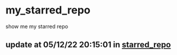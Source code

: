# my_starred_repo
show me my starred repo

update at 05/12/22 20:15:01 in [starred_repo](./index.html)
---

